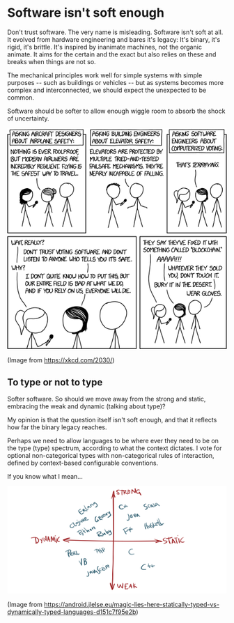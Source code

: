 
# Software isn't soft enough 

Don't trust software. 
The very name is misleading. Software isn't soft at all. 
It evolved from hardware engineering and bares it's legacy: 
It's binary, it's rigid, it's brittle. 
It's inspired by inanimate machines, not the organic animate. 
It aims for the certain and the exact but also relies on these and breaks when things are not so. 

The mechanical principles work well for simple systems with simple purposes -- such as buildings or vehicles -- 
but as systems becomes more complex and interconnected, 
we should expect the unexpected to be common. 

Software should be softer to allow enough wiggle room to absorb the 
shock of uncertainty. 

![don't trust software](img/do_not_trust_software.png)

(Image from https://xkcd.com/2030/)

## To type or not to type

Softer software. 
So should we move away from the strong and static, embracing the weak and dynamic (talking about type)?

My opinion is that the question itself isn't soft enough, 
and that it reflects how far the binary legacy reaches.

Perhaps we need to allow languages to be where ever they need to be on 
the type (type) spectrum, according to what the context dictates. 
I vote for optional non-categorical types with non-categorical rules 
of interaction, defined by context-based configurable conventions.

If you know what I mean...

  
![types of typing](img/dimensions_of_type_on_coding.png)

(Image from https://android.jlelse.eu/magic-lies-here-statically-typed-vs-dynamically-typed-languages-d151c7f95e2b)


